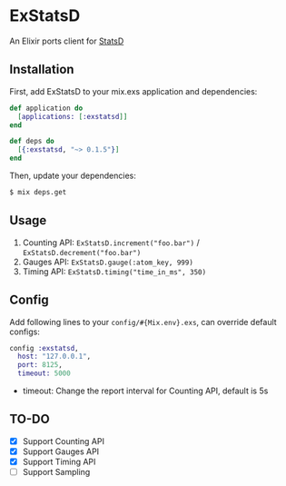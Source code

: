 # ExStatsD
An Elixir ports client for [StatsD](https://github.com/etsy/statsd)

## Installation

First, add ExStatsD to your mix.exs application and dependencies:

~~~elixir
def application do
  [applications: [:exstatsd]]
end

def deps do
  [{:exstatsd, "~> 0.1.5"}]
end
~~~

Then, update your dependencies:

~~~bash
$ mix deps.get
~~~

## Usage

1. Counting API: `ExStatsD.increment("foo.bar")` / `ExStatsD.decrement("foo.bar")`
2. Gauges API: `ExStatsD.gauge(:atom_key, 999)`
3. Timing API: `ExStatsD.timing("time_in_ms", 350)`

## Config

Add following lines to your `config/#{Mix.env}.exs`, can override default configs:

~~~elixir
config :exstatsd,
  host: "127.0.0.1",
  port: 8125,
  timeout: 5000
~~~

* timeout: Change the report interval for Counting API, default is 5s

## TO-DO

* [x] Support Counting API
* [x] Support Gauges API
* [x] Support Timing API
* [ ] Support Sampling
